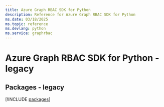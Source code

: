 ```yaml
---
title: Azure Graph RBAC SDK for Python
description: Reference for Azure Graph RBAC SDK for Python
ms.date: 03/18/2025
ms.topic: reference
ms.devlang: python
ms.service: graphrbac
---
```

# Azure Graph RBAC SDK for Python - legacy
## Packages - legacy
[!INCLUDE [packages](graph-rbac-index.md)]